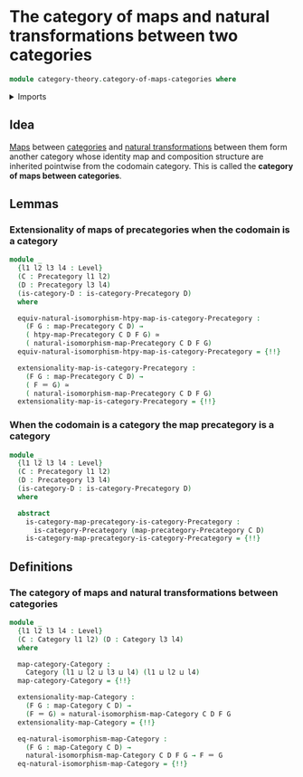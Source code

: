 # The category of maps and natural transformations between two categories

```agda
module category-theory.category-of-maps-categories where
```

<details><summary>Imports</summary>

```agda
open import category-theory.categories
open import category-theory.commuting-squares-of-morphisms-in-precategories
open import category-theory.isomorphisms-in-categories
open import category-theory.isomorphisms-in-precategories
open import category-theory.maps-categories
open import category-theory.maps-precategories
open import category-theory.natural-isomorphisms-maps-categories
open import category-theory.natural-isomorphisms-maps-precategories
open import category-theory.natural-transformations-maps-precategories
open import category-theory.precategories
open import category-theory.precategory-of-maps-precategories

open import foundation.action-on-identifications-binary-functions
open import foundation.dependent-pair-types
open import foundation.equivalences
open import foundation.function-types
open import foundation.functoriality-dependent-function-types
open import foundation.functoriality-dependent-pair-types
open import foundation.identity-types
open import foundation.type-arithmetic-dependent-pair-types
open import foundation.type-theoretic-principle-of-choice
open import foundation.univalence
open import foundation.universe-levels
```

</details>

## Idea

[Maps](category-theory.maps-categories.md) between
[categories](category-theory.categories.md) and
[natural transformations](category-theory.natural-transformations-maps-categories.md)
between them form another category whose identity map and composition structure
are inherited pointwise from the codomain category. This is called the
**category of maps between categories**.

## Lemmas

### Extensionality of maps of precategories when the codomain is a category

```agda
module _
  {l1 l2 l3 l4 : Level}
  (C : Precategory l1 l2)
  (D : Precategory l3 l4)
  (is-category-D : is-category-Precategory D)
  where

  equiv-natural-isomorphism-htpy-map-is-category-Precategory :
    (F G : map-Precategory C D) →
    ( htpy-map-Precategory C D F G) ≃
    ( natural-isomorphism-map-Precategory C D F G)
  equiv-natural-isomorphism-htpy-map-is-category-Precategory = {!!}

  extensionality-map-is-category-Precategory :
    (F G : map-Precategory C D) →
    ( F ＝ G) ≃
    ( natural-isomorphism-map-Precategory C D F G)
  extensionality-map-is-category-Precategory = {!!}
```

### When the codomain is a category the map precategory is a category

```agda
module _
  {l1 l2 l3 l4 : Level}
  (C : Precategory l1 l2)
  (D : Precategory l3 l4)
  (is-category-D : is-category-Precategory D)
  where

  abstract
    is-category-map-precategory-is-category-Precategory :
      is-category-Precategory (map-precategory-Precategory C D)
    is-category-map-precategory-is-category-Precategory = {!!}
```

## Definitions

### The category of maps and natural transformations between categories

```agda
module _
  {l1 l2 l3 l4 : Level}
  (C : Category l1 l2) (D : Category l3 l4)
  where

  map-category-Category :
    Category (l1 ⊔ l2 ⊔ l3 ⊔ l4) (l1 ⊔ l2 ⊔ l4)
  map-category-Category = {!!}

  extensionality-map-Category :
    (F G : map-Category C D) →
    (F ＝ G) ≃ natural-isomorphism-map-Category C D F G
  extensionality-map-Category = {!!}

  eq-natural-isomorphism-map-Category :
    (F G : map-Category C D) →
    natural-isomorphism-map-Category C D F G → F ＝ G
  eq-natural-isomorphism-map-Category = {!!}
```
